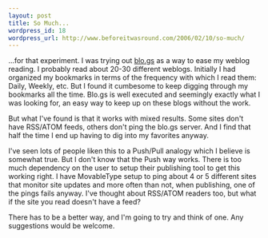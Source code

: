 ```yaml
--- 
layout: post
title: So Much...
wordpress_id: 18
wordpress_url: http://www.beforeitwasround.com/2006/02/10/so-much/
---
```

...for that experiment.  I was trying out <a href="http://blo.gs">blo.gs</a> as a way to ease my weblog reading.  I probably read about 20-30 different weblogs.  Initially I had organized my bookmarks in terms of the frequency with which I read them: Daily, Weekly, etc.  But I found it cumbesome to keep digging through my bookmarks all the time.  Blo.gs is well executed and seemingly exactly what I was looking for, an easy way to keep up on these blogs without the work.

But what I've found is that it works with mixed results.  Some sites don't have RSS/ATOM feeds, others don't ping the blo.gs server.  And I find that half the time I end up having to dig into my favorites anyway.

I've seen lots of people liken this to a Push/Pull analogy which I believe is somewhat true.  But I don't know that the Push way works.  There is too much dependency on the user to setup their publishing tool to get this working right.  I have MovableType setup to ping about 4 or 5 different sites that monitor site updates and more often than not, when publishing, one of the pings fails anyway. I've thought about RSS/ATOM readers too, but what if the site you read doesn't have a feed?

There has to be a better way, and I'm going to try and think of one. Any suggestions would be welcome.
